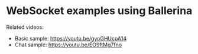 # WebSocket examples using Ballerina

Related videos:

- Basic sample: https://youtu.be/gyoGHUcpA14
- Chat sample: https://youtu.be/EO9ftMg7fno
